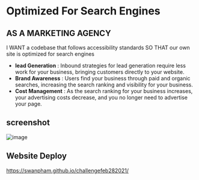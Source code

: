 # Optimized For Search Engines

## AS A MARKETING AGENCY
I WANT a codebase that follows accessibility standards
SO THAT our own site is optimized for search engines

- **lead Generation** : Inbound strategies for lead generation require less work for your business, bringing customers directly to your website.
- **Brand Awareness** : Users find your business through paid and organic searches, increasing the search ranking and visibility for your business.
- **Cost Management** : As the search ranking for your business increases, your advertising costs decrease, and you no longer need to advertise your page.

## 


## screenshot
![image](https://user-images.githubusercontent.com/78882909/126867855-ec3efd14-7b98-4ff7-817c-141dcd25a76c.png)



## Website Deploy
https://swanpham.github.io/challengefeb282021/
